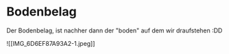 # Bodenbelag

Der Bodenbelag, ist nachher dann der "boden" auf dem wir draufstehen :DD

![[IMG_6D6EF87A93A2-1.jpeg]]